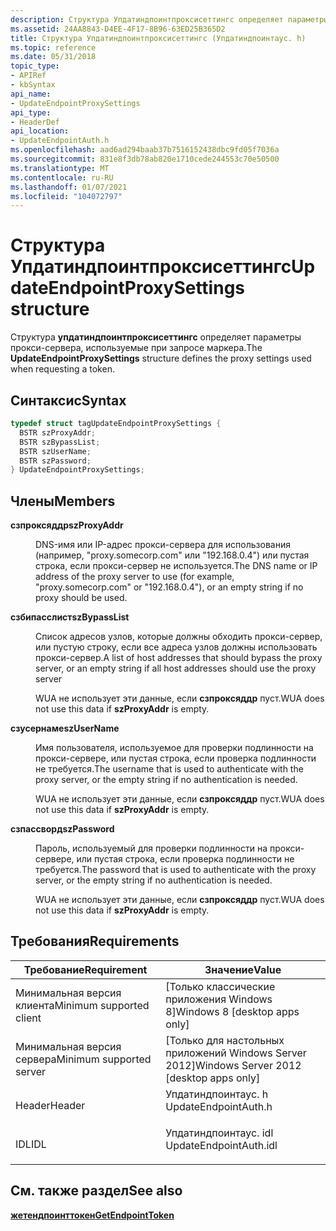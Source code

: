 ```yaml
---
description: Структура Упдатиндпоинтпроксисеттингс определяет параметры прокси-сервера, используемые при запросе маркера.
ms.assetid: 24AA8843-D4EE-4F17-8B96-63ED25B365D2
title: Структура Упдатиндпоинтпроксисеттингс (Упдатиндпоинтаус. h)
ms.topic: reference
ms.date: 05/31/2018
topic_type:
- APIRef
- kbSyntax
api_name:
- UpdateEndpointProxySettings
api_type:
- HeaderDef
api_location:
- UpdateEndpointAuth.h
ms.openlocfilehash: aad6ad294baab37b7516152438dbc9fd05f7036a
ms.sourcegitcommit: 831e8f3db78ab820e1710cede244553c70e50500
ms.translationtype: MT
ms.contentlocale: ru-RU
ms.lasthandoff: 01/07/2021
ms.locfileid: "104072797"
---
```

# <a name="updateendpointproxysettings-structure"></a><span data-ttu-id="6e16d-103">Структура Упдатиндпоинтпроксисеттингс</span><span class="sxs-lookup"><span data-stu-id="6e16d-103">UpdateEndpointProxySettings structure</span></span>

<span data-ttu-id="6e16d-104">Структура **упдатиндпоинтпроксисеттингс** определяет параметры прокси-сервера, используемые при запросе маркера.</span><span class="sxs-lookup"><span data-stu-id="6e16d-104">The **UpdateEndpointProxySettings** structure defines the proxy settings used when requesting a token.</span></span>

## <a name="syntax"></a><span data-ttu-id="6e16d-105">Синтаксис</span><span class="sxs-lookup"><span data-stu-id="6e16d-105">Syntax</span></span>


```C++
typedef struct tagUpdateEndpointProxySettings {
  BSTR szProxyAddr;
  BSTR szBypassList;
  BSTR szUserName;
  BSTR szPassword;
} UpdateEndpointProxySettings;
```



## <a name="members"></a><span data-ttu-id="6e16d-106">Члены</span><span class="sxs-lookup"><span data-stu-id="6e16d-106">Members</span></span>

<dl> <dt>

<span data-ttu-id="6e16d-107">**сзпроксяддр**</span><span class="sxs-lookup"><span data-stu-id="6e16d-107">**szProxyAddr**</span></span>
</dt> <dd>

<span data-ttu-id="6e16d-108">DNS-имя или IP-адрес прокси-сервера для использования (например, "proxy.somecorp.com" или "192.168.0.4") или пустая строка, если прокси-сервер не используется.</span><span class="sxs-lookup"><span data-stu-id="6e16d-108">The DNS name or IP address of the proxy server to use (for example, "proxy.somecorp.com" or "192.168.0.4"), or an empty string if no proxy should be used.</span></span>

</dd> <dt>

<span data-ttu-id="6e16d-109">**сзбипасслист**</span><span class="sxs-lookup"><span data-stu-id="6e16d-109">**szBypassList**</span></span>
</dt> <dd>

<span data-ttu-id="6e16d-110">Список адресов узлов, которые должны обходить прокси-сервер, или пустую строку, если все адреса узлов должны использовать прокси-сервер.</span><span class="sxs-lookup"><span data-stu-id="6e16d-110">A list of host addresses that should bypass the proxy server, or an empty string if all host addresses should use the proxy server</span></span>

<span data-ttu-id="6e16d-111">WUA не использует эти данные, если **сзпроксяддр** пуст.</span><span class="sxs-lookup"><span data-stu-id="6e16d-111">WUA does not use this data if **szProxyAddr** is empty.</span></span>

</dd> <dt>

<span data-ttu-id="6e16d-112">**сзусернаме**</span><span class="sxs-lookup"><span data-stu-id="6e16d-112">**szUserName**</span></span>
</dt> <dd>

<span data-ttu-id="6e16d-113">Имя пользователя, используемое для проверки подлинности на прокси-сервере, или пустая строка, если проверка подлинности не требуется.</span><span class="sxs-lookup"><span data-stu-id="6e16d-113">The username that is used to authenticate with the proxy server, or the empty string if no authentication is needed.</span></span>

<span data-ttu-id="6e16d-114">WUA не использует эти данные, если **сзпроксяддр** пуст.</span><span class="sxs-lookup"><span data-stu-id="6e16d-114">WUA does not use this data if **szProxyAddr** is empty.</span></span>

</dd> <dt>

<span data-ttu-id="6e16d-115">**сзпассворд**</span><span class="sxs-lookup"><span data-stu-id="6e16d-115">**szPassword**</span></span>
</dt> <dd>

<span data-ttu-id="6e16d-116">Пароль, используемый для проверки подлинности на прокси-сервере, или пустая строка, если проверка подлинности не требуется.</span><span class="sxs-lookup"><span data-stu-id="6e16d-116">The password that is used to authenticate with the proxy server, or the empty string if no authentication is needed.</span></span>

<span data-ttu-id="6e16d-117">WUA не использует эти данные, если **сзпроксяддр** пуст.</span><span class="sxs-lookup"><span data-stu-id="6e16d-117">WUA does not use this data if **szProxyAddr** is empty.</span></span>

</dd> </dl>

## <a name="requirements"></a><span data-ttu-id="6e16d-118">Требования</span><span class="sxs-lookup"><span data-stu-id="6e16d-118">Requirements</span></span>



| <span data-ttu-id="6e16d-119">Требование</span><span class="sxs-lookup"><span data-stu-id="6e16d-119">Requirement</span></span> | <span data-ttu-id="6e16d-120">Значение</span><span class="sxs-lookup"><span data-stu-id="6e16d-120">Value</span></span> |
|-------------------------------------|---------------------------------------------------------------------------------------------------|
| <span data-ttu-id="6e16d-121">Минимальная версия клиента</span><span class="sxs-lookup"><span data-stu-id="6e16d-121">Minimum supported client</span></span><br/> | <span data-ttu-id="6e16d-122">\[Только классические приложения Windows 8\]</span><span class="sxs-lookup"><span data-stu-id="6e16d-122">Windows 8 \[desktop apps only\]</span></span><br/>                                                        |
| <span data-ttu-id="6e16d-123">Минимальная версия сервера</span><span class="sxs-lookup"><span data-stu-id="6e16d-123">Minimum supported server</span></span><br/> | <span data-ttu-id="6e16d-124">\[Только для настольных приложений Windows Server 2012\]</span><span class="sxs-lookup"><span data-stu-id="6e16d-124">Windows Server 2012 \[desktop apps only\]</span></span><br/>                                              |
| <span data-ttu-id="6e16d-125">Header</span><span class="sxs-lookup"><span data-stu-id="6e16d-125">Header</span></span><br/>                   | <dl> <span data-ttu-id="6e16d-126"><dt>Упдатиндпоинтаус. h</dt></span><span class="sxs-lookup"><span data-stu-id="6e16d-126"><dt>UpdateEndpointAuth.h</dt></span></span> </dl>   |
| <span data-ttu-id="6e16d-127">IDL</span><span class="sxs-lookup"><span data-stu-id="6e16d-127">IDL</span></span><br/>                      | <dl> <span data-ttu-id="6e16d-128"><dt>Упдатиндпоинтаус. idl</dt></span><span class="sxs-lookup"><span data-stu-id="6e16d-128"><dt>UpdateEndpointAuth.idl</dt></span></span> </dl> |



## <a name="see-also"></a><span data-ttu-id="6e16d-129">См. также раздел</span><span class="sxs-lookup"><span data-stu-id="6e16d-129">See also</span></span>

<dl> <dt>

[<span data-ttu-id="6e16d-130">**жетендпоинттокен**</span><span class="sxs-lookup"><span data-stu-id="6e16d-130">**GetEndpointToken**</span></span>](iupdateendpointauthprovider-getendpointtoken.md)
</dt> </dl>

 

 




